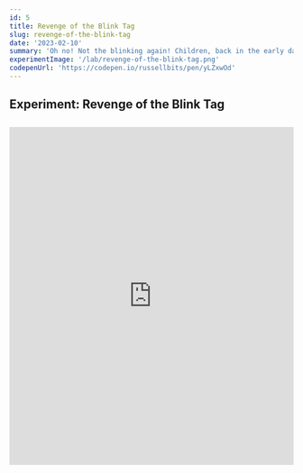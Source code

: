 ```yaml
---
id: 5
title: Revenge of the Blink Tag
slug: revenge-of-the-blink-tag
date: '2023-02-10'
summary: 'Oh no! Not the blinking again! Children, back in the early days of the web (1994) Netscape introduced a feature that caused HTML elements to blink. This JS revives it! 😈'
experimentImage: '/lab/revenge-of-the-blink-tag.png'
codepenUrl: 'https://codepen.io/russellbits/pen/yLZxwOd'
---
```


## Experiment: Revenge of the Blink Tag

<div class="experiment">
<iframe title="Interactive Codepen Example" height="600" style="width: 100%;" scrolling="no" src="https://codepen.io/russellbits/embed/yLZxwOd?default-tab=html%2Cresult" frameborder="no" loading="lazy" allowtransparency="true" allowfullscreen="true">
  See the Pen <a href="https://codepen.io/russellbits/pen/yLZxwOd">
  Revenge of the Blink tag!</a> by Russell Warner (<a href="https://codepen.io/russellbits">@russellbits</a>)
  on <a href="https://codepen.io">CodePen</a>.
</iframe>
</div>

<style>
.experiment {
    margin: 2em 0 0 0;
}
</style>
